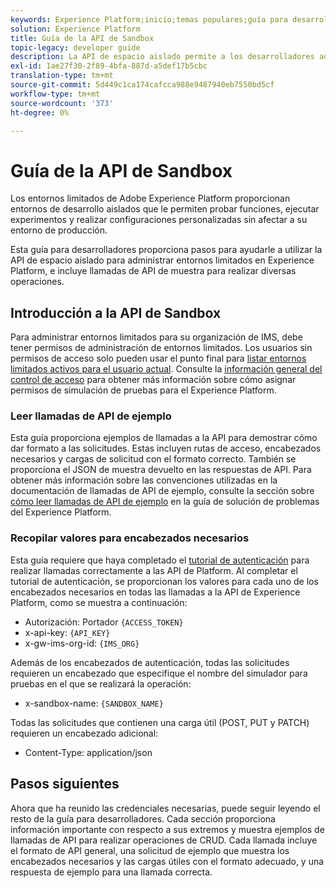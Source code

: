 ```yaml
---
keywords: Experience Platform;inicio;temas populares;guía para desarrolladores de entornos limitados
solution: Experience Platform
title: Guía de la API de Sandbox
topic-legacy: developer guide
description: La API de espacio aislado permite a los desarrolladores administrar mediante programación entornos limitados en Adobe Experience Platform. Siga esta guía para aprender a realizar operaciones clave con la API.
exl-id: 1ae27f30-2f89-4bfa-887d-a5def17b5cbc
translation-type: tm+mt
source-git-commit: 5d449c1ca174cafcca988e9487940eb7550bd5cf
workflow-type: tm+mt
source-wordcount: '373'
ht-degree: 0%

---
```


# Guía de la API de Sandbox

Los entornos limitados de Adobe Experience Platform proporcionan entornos de desarrollo aislados que le permiten probar funciones, ejecutar experimentos y realizar configuraciones personalizadas sin afectar a su entorno de producción.

Esta guía para desarrolladores proporciona pasos para ayudarle a utilizar la API de espacio aislado para administrar entornos limitados en Experience Platform, e incluye llamadas de API de muestra para realizar diversas operaciones.

## Introducción a la API de Sandbox

Para administrar entornos limitados para su organización de IMS, debe tener permisos de administración de entornos limitados. Los usuarios sin permisos de acceso solo pueden usar el punto final para [listar entornos limitados activos para el usuario actual](./list-active-sandboxes.md). Consulte la [información general del control de acceso](../../access-control/home.md) para obtener más información sobre cómo asignar permisos de simulación de pruebas para el Experience Platform.

### Leer llamadas de API de ejemplo

Esta guía proporciona ejemplos de llamadas a la API para demostrar cómo dar formato a las solicitudes. Estas incluyen rutas de acceso, encabezados necesarios y cargas de solicitud con el formato correcto. También se proporciona el JSON de muestra devuelto en las respuestas de API. Para obtener más información sobre las convenciones utilizadas en la documentación de llamadas de API de ejemplo, consulte la sección sobre [cómo leer llamadas de API de ejemplo](../../landing/troubleshooting.md#how-do-i-format-an-api-request) en la guía de solución de problemas del Experience Platform.

### Recopilar valores para encabezados necesarios

Esta guía requiere que haya completado el [tutorial de autenticación](https://www.adobe.com/go/platform-api-authentication-en) para realizar llamadas correctamente a las API de Platform. Al completar el tutorial de autenticación, se proporcionan los valores para cada uno de los encabezados necesarios en todas las llamadas a la API de Experience Platform, como se muestra a continuación:

* Autorización: Portador `{ACCESS_TOKEN}`
* x-api-key: `{API_KEY}`
* x-gw-ims-org-id: `{IMS_ORG}`

Además de los encabezados de autenticación, todas las solicitudes requieren un encabezado que especifique el nombre del simulador para pruebas en el que se realizará la operación:

* x-sandbox-name: `{SANDBOX_NAME}`

Todas las solicitudes que contienen una carga útil (POST, PUT y PATCH) requieren un encabezado adicional:

* Content-Type: application/json

## Pasos siguientes

Ahora que ha reunido las credenciales necesarias, puede seguir leyendo el resto de la guía para desarrolladores. Cada sección proporciona información importante con respecto a sus extremos y muestra ejemplos de llamadas de API para realizar operaciones de CRUD. Cada llamada incluye el formato de API general, una solicitud de ejemplo que muestra los encabezados necesarios y las cargas útiles con el formato adecuado, y una respuesta de ejemplo para una llamada correcta.
